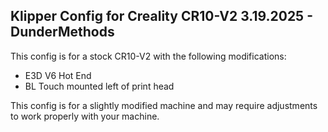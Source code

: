 Klipper Config for Creality CR10-V2
3.19.2025 - DunderMethods
-----------------------------------

This config is for a stock CR10-V2 with the following modifications:
- E3D V6 Hot End
- BL Touch mounted left of print head

This config is for a slightly modified machine and may require adjustments to work properly with your machine.